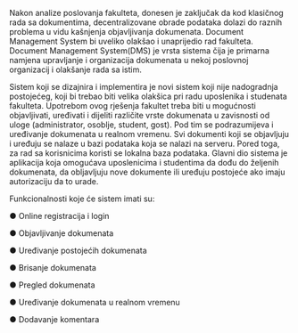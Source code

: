 Nakon analize poslovanja fakulteta, donesen je zaključak da kod klasičnog rada
sa dokumentima, decentralizovane obrade podataka dolazi do raznih problema u vidu
kašnjenja objavljivanja dokumenata. Document Management System bi uveliko olakšao
i unaprijedio rad fakulteta.
Document Management System(DMS) je vrsta sistema čija je primarna namjena
upravljanje i organizacija dokumenata u nekoj poslovnoj organizacij i olakšanje rada sa
istim.

Sistem koji se dizajnira i implementira je novi sistem koji nije nadogradnja postojećeg,
koji bi trebao biti velika olakšica pri radu uposlenika i studenata fakulteta. Upotrebom
ovog rješenja fakultet treba biti u mogućnosti objavljivati, uređivati i dijeliti različite
vrste dokumenata u zavisnosti od uloge (administrator, osoblje, student, gost). Pod tim
se podrazumijeva i uređivanje dokumenata u realnom vremenu.
Svi dokumenti koji se objavljuju i uređuju se nalaze u bazi podataka koja se nalazi na
serveru. Pored toga, za rad sa korisnicima koristi se lokalna baza podataka. Glavni dio
sistema je aplikacija koja omogućava uposlenicima i studentima da dođu do željenih
dokumenata, da obljavljuju nove dokumente ili uređuju postojeće ako imaju autorizaciju
da to urade.

Funkcionalnosti koje će sistem imati su:

● Online registracija i login

● Objavljivanje dokumenata

● Uređivanje postojećih dokumenata

● Brisanje dokumenata

● Pregled dokumenata

● Uređivanje dokumenata u realnom vremenu

● Dodavanje komentara

